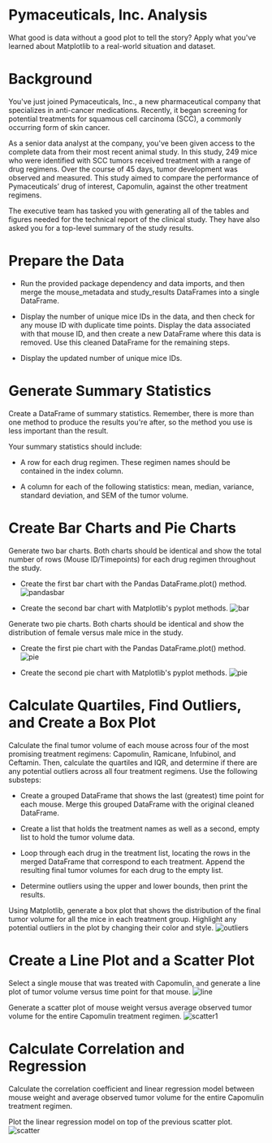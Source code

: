 # Pymaceuticals, Inc. Analysis
What good is data without a good plot to tell the story?
Apply what you've learned about Matplotlib to a real-world situation and dataset. 

# Background
You've just joined Pymaceuticals, Inc., a new pharmaceutical company that specializes in anti-cancer medications. Recently, it began screening for potential treatments for squamous cell carcinoma (SCC), a commonly occurring form of skin cancer.

As a senior data analyst at the company, you've been given access to the complete data from their most recent animal study. In this study, 249 mice who were identified with SCC tumors received treatment with a range of drug regimens. Over the course of 45 days, tumor development was observed and measured. This study aimed to compare the performance of Pymaceuticals’ drug of interest, Capomulin, against the other treatment regimens.

The executive team has tasked you with generating all of the tables and figures needed for the technical report of the clinical study. They have also asked you for a top-level summary of the study results.

# Prepare the Data
- Run the provided package dependency and data imports, and then merge the mouse_metadata and study_results DataFrames into a single DataFrame.

- Display the number of unique mice IDs in the data, and then check for any mouse ID with duplicate time points. Display the data associated with that mouse ID, and then create a new DataFrame where this data is removed. Use this cleaned DataFrame for the remaining steps.

- Display the updated number of unique mice IDs.

# Generate Summary Statistics
Create a DataFrame of summary statistics. Remember, there is more than one method to produce the results you're after, so the method you use is less important than the result.

Your summary statistics should include:

- A row for each drug regimen. These regimen names should be contained in the index column.

- A column for each of the following statistics: mean, median, variance, standard deviation, and SEM of the tumor volume.

# Create Bar Charts and Pie Charts
Generate two bar charts. Both charts should be identical and show the total number of rows (Mouse ID/Timepoints) for each drug regimen throughout the study.

- Create the first bar chart with the Pandas DataFrame.plot() method.
  ![pandasbar](https://github.com/JLaydeJ/data-visualization-challenge/assets/134284646/d42f2de8-4e86-4ad1-985c-52357218a5ec)



- Create the second bar chart with Matplotlib's pyplot methods.
  ![bar](https://github.com/JLaydeJ/data-visualization-challenge/assets/134284646/0e2ed9ba-6723-4e00-8293-6af8a3be8214)



Generate two pie charts. Both charts should be identical and show the distribution of female versus male mice in the study.

- Create the first pie chart with the Pandas DataFrame.plot() method.
  ![pie](https://github.com/JLaydeJ/data-visualization-challenge/assets/134284646/cec44460-bcaf-4daa-afa2-673f9edc5d42)


- Create the second pie chart with Matplotlib's pyplot methods.
  ![pie](https://github.com/JLaydeJ/data-visualization-challenge/assets/134284646/96b13bfd-1976-4507-8d55-d9c53675b192)


# Calculate Quartiles, Find Outliers, and Create a Box Plot
Calculate the final tumor volume of each mouse across four of the most promising treatment regimens: Capomulin, Ramicane, Infubinol, and Ceftamin. Then, calculate the quartiles and IQR, and determine if there are any potential outliers across all four treatment regimens. Use the following substeps:

- Create a grouped DataFrame that shows the last (greatest) time point for each mouse. Merge this grouped DataFrame with the original cleaned DataFrame.

- Create a list that holds the treatment names as well as a second, empty list to hold the tumor volume data.

- Loop through each drug in the treatment list, locating the rows in the merged DataFrame that correspond to each treatment. Append the resulting final tumor volumes for each drug to the empty list.

- Determine outliers using the upper and lower bounds, then print the results.

Using Matplotlib, generate a box plot that shows the distribution of the final tumor volume for all the mice in each treatment group. Highlight any potential outliers in the plot by changing their color and style.
![outliers](https://github.com/JLaydeJ/data-visualization-challenge/assets/134284646/d0ec7cc5-637e-4816-bae6-49f3647960f4)


# Create a Line Plot and a Scatter Plot
Select a single mouse that was treated with Capomulin, and generate a line plot of tumor volume versus time point for that mouse.
![line](https://github.com/JLaydeJ/data-visualization-challenge/assets/134284646/f7236750-6ef3-4fb2-9d5c-559cc3fcbf68)


Generate a scatter plot of mouse weight versus average observed tumor volume for the entire Capomulin treatment regimen.
![scatter1](https://github.com/JLaydeJ/data-visualization-challenge/assets/134284646/a3e1bc24-3ca0-410c-b571-ccc772334473)


# Calculate Correlation and Regression
Calculate the correlation coefficient and linear regression model between mouse weight and average observed tumor volume for the entire Capomulin treatment regimen.

Plot the linear regression model on top of the previous scatter plot.
![scatter](https://github.com/JLaydeJ/data-visualization-challenge/assets/134284646/59493ee2-5614-42a4-a6ea-2277d41c6e72)
